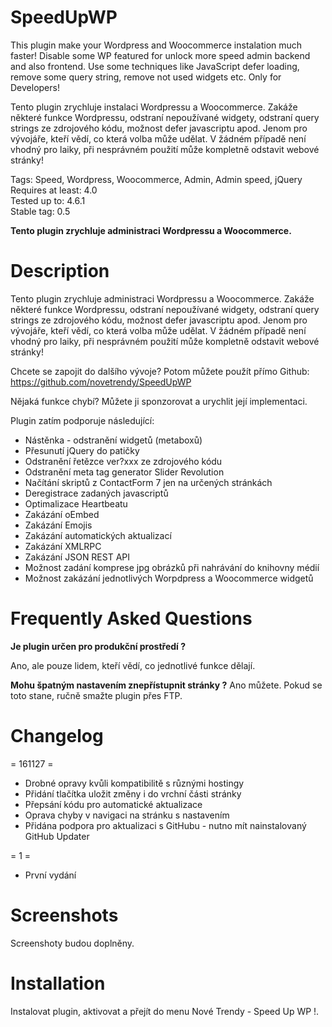 # SpeedUpWP
This plugin make your Wordpress and Woocommerce instalation much faster! Disable some WP featured for unlock more speed admin backend and also frontend. Use some techniques like JavaScript defer loading, remove some query string, remove not used widgets etc. Only for Developers!

Tento plugin zrychluje instalaci Wordpressu a Woocommerce. Zakáže některé funkce Wordpressu, odstraní nepoužívané widgety, odstraní query strings ze zdrojového kódu, možnost defer javascriptu apod. Jenom pro vývojáře, kteří vědí, co která volba může udělat. V žádném případě není vhodný pro laiky, při nesprávném použití může kompletně odstavit webové stránky! 


Tags: Speed, Wordpress, Woocommerce, Admin, Admin speed, jQuery<br />
Requires at least: 4.0<br />
Tested up to: 4.6.1<br />
Stable tag: 0.5<br />

**Tento plugin zrychluje administraci Wordpressu a Woocommerce.**

# Description

Tento plugin zrychluje administraci Wordpressu a Woocommerce. Zakáže některé funkce Wordpressu, odstraní nepoužívané widgety, odstraní query strings ze zdrojového kódu, možnost defer javascriptu apod.
Jenom pro vývojáře, kteří vědí, co která volba může udělat. V žádném případě není vhodný pro laiky, při nesprávném použití může kompletně odstavit webové stránky!

Chcete se zapojit do dalšího vývoje?
Potom můžete použít přímo Github: https://github.com/novetrendy/SpeedUpWP

Nějaká funkce chybí?
Můžete ji sponzorovat a urychlit její implementaci.

Plugin zatím podporuje následující:

* Nástěnka - odstranění widgetů (metaboxů)
* Přesunutí jQuery do patičky
* Odstranění řetězce ver?xxx ze zdrojového kódu
* Odstranění meta tag generator Slider Revolution
* Načítání skriptů z ContactForm 7 jen na určených stránkách
* Deregistrace zadaných javascriptů
* Optimalizace Heartbeatu
* Zakázání oEmbed
* Zakázání Emojis
* Zakázání automatických aktualizací
* Zakázání XMLRPC
* Zakázání JSON REST API
* Možnost zadání komprese jpg obrázků při nahrávání do knihovny médií
* Možnost zakázání jednotlivých Worpdpress a Woocommerce widgetů

# Frequently Asked Questions

**Je plugin určen pro produkční prostředí ?**

Ano, ale pouze lidem, kteří vědí, co jednotlivé funkce dělají.

**Mohu špatným nastavením znepřístupnit stránky ?**
Ano můžete. Pokud se toto stane, ručně smažte plugin přes FTP.

# Changelog

= 161127 =
* Drobné opravy kvůli kompatibilitě s různými hostingy
* Přidání tlačítka uložit změny i do vrchní části stránky
* Přepsání kódu pro automatické aktualizace
* Oprava chyby v navigaci na stránku s nastavením
* Přidána podpora pro aktualizaci s GitHubu - nutno mít nainstalovaný GitHub Updater

= 1 =
* První vydání


# Screenshots

Screenshoty budou doplněny.

# Installation

Instalovat plugin, aktivovat a přejít do menu Nové Trendy - Speed Up WP !.
